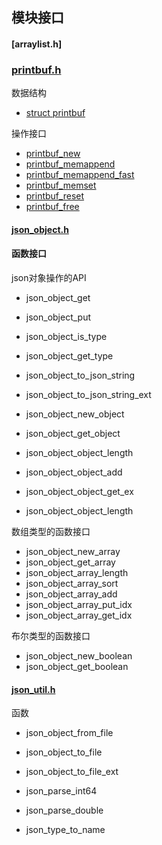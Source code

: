 



## 模块接口

#### [arraylist.h]


### [printbuf.h](./printbuf.md)

数据结构

* [struct printbuf](./printbuf.md#struct-printbuf)

操作接口

* [printbuf_new](./printbuf.md#printbuf_new)
* [printbuf_memappend](./printbuf.md#printbuf_memappend)
* [printbuf_memappend_fast](./printbuf.md#printbuf_memappend_fast)
* [printbuf_memset](./printbuf.md#printbuf_memset)
* [printbuf_reset](./printbuf.md#printbuf_reset)
* [printbuf_free](./printbuf.md#printbuf_free)



#### [json_object.h](./json_object.md)


#### 函数接口

json对象操作的API

* json_object_get
* json_object_put
* json_object_is_type
* json_object_get_type
* json_object_to_json_string
* json_object_to_json_string_ext

* json_object_new_object
* json_object_get_object
* json_object_object_length
* json_object_object_add
* json_object_object_get_ex
* json_object_object_length


数组类型的函数接口

* json_object_new_array
* json_object_get_array
* json_object_array_length
* json_object_array_sort
* json_object_array_add
* json_object_array_put_idx
* json_object_array_get_idx

布尔类型的函数接口

* json_object_new_boolean
* json_object_get_boolean



#### [json_util.h](./json_util.md)

函数

* json_object_from_file

* json_object_to_file
* json_object_to_file_ext
* json_parse_int64
* json_parse_double
* json_type_to_name
